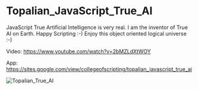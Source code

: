 # Topalian_JavaScript_True_AI
JavaScript True Artificial Intelligence is very real. I am the inventor of True AI on Earth. Happy Scripting :-) Enjoy this object oriented logical universe :-)

Video: https://www.youtube.com/watch?v=2bMZLdXtWOY

App: https://sites.google.com/view/collegeofscripting/topalian_javascript_true_ai

![Topalian_True_AI](https://pbs.twimg.com/media/GIGCs42WEAAfjw8?format=jpg&name=medium)
